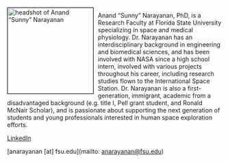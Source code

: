 
<img src="{{ site.baseurl }}/about/ambassador/img/2024-Narayanan.png" height="200" width="200" alt="headshot of Anand “Sunny” Narayanan" style="float: left; margin: 4px 10px 0px 0px; border: 1px solid #000000;">

Anand “Sunny” Narayanan, PhD, is a Research Faculty at Florida State University specializing in space and medical physiology. Dr. Narayanan has an interdisciplinary background in engineering and biomedical sciences, and has been involved with NASA since a high school intern, involved with various projects throughout his career, including research studies flown to the International Space Station. Dr. Narayanan is also a first-generation, immigrant, academic from a disadvantaged background (e.g. title I, Pell grant student, and Ronald McNair Scholar), and is passionate about supporting the next generation of students and young professionals interested in human space exploration efforts. 

[LinkedIn](https://www.linkedin.com/in/sunny-narayanan-69684136/)

[anarayanan [at] fsu.edu](mailto: anarayanan@fsu.edu)

